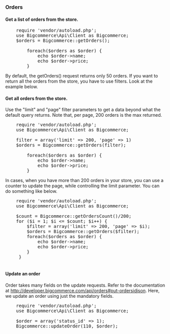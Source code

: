### Orders

#### Get a list of orders from the store.

<pre>
    require 'vendor/autoload.php';
    use Bigcommerce\Api\Client as Bigcommerce;
    $orders = Bigcommerce::getOrders();

        foreach($orders as $order) {
            echo $order->name;
            echo $order->price;
        }
</pre>
By default, the getOrders() request returns only 50 orders. If you want to return all the orders from the store, you have to use filters. Look at the example below.

#### Get all orders from the store.

Use the "limit" and "page" filter parameters to get a data beyond what the default query returns. Note that, per page, 200 orders is the max returned.

<pre>
    require 'vendor/autoload.php';
    use Bigcommerce\Api\Client as Bigcommerce;

    filter = array('limit' => 200, 'page' => 1)
    $orders = Bigcommerce::getOrders(filter);

        foreach($orders as $order) {
            echo $order->name;
            echo $order->price;
        }
</pre>

In cases, when you have more than 200 orders in your store, you can use a counter to update the page, while controlling the limit parameter. You can do something like below.

<pre>
    require 'vendor/autoload.php';
    use Bigcommerce\Api\Client as Bigcommerce;

    $count = Bigcommerce::getOrdersCount()/200;
    for ($i = 1; $i <= $count; $i++) {
        $filter = array('limit' => 200, 'page' => $i);
        $orders = Bigcommerce::getOrders($filter);
        foreach($orders as $order) {
            echo $order->name;
            echo $order->price;
        }
     }
    
</pre>

#### Update an order
Order takes many fields on the update requests. Refer to the documentation at http://developer.bigcommerce.com/api/orders#put-ordersidjson. Here, we update an order using just the mandatory fields.

<pre>
    require 'vendor/autoload.php';
    use Bigcommerce\Api\Client as Bigcommerce;

    $order = array('status_id' => 1);
    Bigcommerce::updateOrder(110, $order);
    
</pre>


